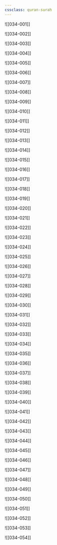 ```yaml
---
cssclass: quran-surah
---
```


![[034-001]]

![[034-002]]

![[034-003]]

![[034-004]]

![[034-005]]

![[034-006]]

![[034-007]]

![[034-008]]

![[034-009]]

![[034-010]]

![[034-011]]

![[034-012]]

![[034-013]]

![[034-014]]

![[034-015]]

![[034-016]]

![[034-017]]

![[034-018]]

![[034-019]]

![[034-020]]

![[034-021]]

![[034-022]]

![[034-023]]

![[034-024]]

![[034-025]]

![[034-026]]

![[034-027]]

![[034-028]]

![[034-029]]

![[034-030]]

![[034-031]]

![[034-032]]

![[034-033]]

![[034-034]]

![[034-035]]

![[034-036]]

![[034-037]]

![[034-038]]

![[034-039]]

![[034-040]]

![[034-041]]

![[034-042]]

![[034-043]]

![[034-044]]

![[034-045]]

![[034-046]]

![[034-047]]

![[034-048]]

![[034-049]]

![[034-050]]

![[034-051]]

![[034-052]]

![[034-053]]

![[034-054]]

